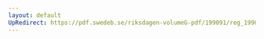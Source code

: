 ```yaml
---
layout: default
UpRedirect: https://pdf.swedeb.se/riksdagen-volumeG-pdf/199091/reg_199091/reg_199091_1030.pdf
---
```

